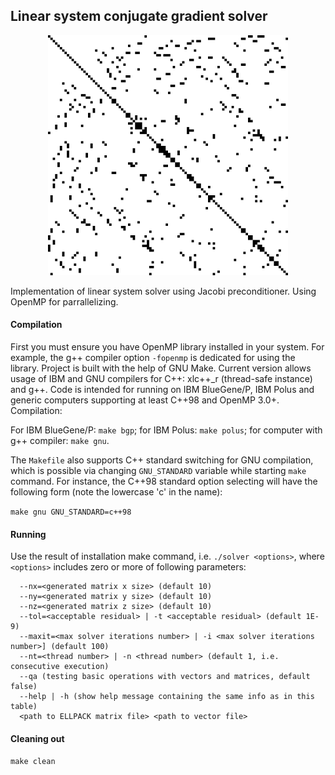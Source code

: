 ## **Linear system conjugate gradient solver**

<p align="center">
  <img src="img/sparse-matrix.png" alt="<icon here>" width="384"/>
</p>

Implementation of linear system solver using Jacobi preconditioner. Using OpenMP for parrallelizing.

#### Compilation 

First you must ensure you have OpenMP library installed in your system. For example, the g++ compiler option `-fopenmp` is dedicated for using the library. Project is built with the help of GNU Make. Current version allows usage of IBM and GNU compilers for C++: xlc++\_r (thread-safe instance) and g++. Code is intended for running on IBM BlueGene/P, IBM Polus and generic computers supporting at least C++98 and OpenMP 3.0+. Compilation:

For IBM BlueGene/P: `make bgp`;
for IBM Polus: `make polus`;
for computer with g++ compiler: `make gnu`.

The `Makefile` also supports C++ standard switching for GNU compilation, which is possible via changing `GNU_STANDARD` variable while starting `make` command. For instance, the C++98 standard option selecting will have the following form (note the lowercase 'c' in the name):

`make gnu GNU_STANDARD=c++98`

#### Running

Use the result of installation make command, i.e. `./solver <options>`, where `<options>` includes zero or more of following parameters:
```
  --nx=<generated matrix x size> (default 10)
  --ny=<generated matrix y size> (default 10)
  --nz=<generated matrix z size> (default 10)
  --tol=<acceptable residual> | -t <acceptable residual> (default 1E-9)
  --maxit=<max solver iterations number> | -i <max solver iterations number>] (default 100)
  --nt=<thread number> | -n <thread number> (default 1, i.e. consecutive execution)
  --qa (testing basic operations with vectors and matrices, default false)
  --help | -h (show help message containing the same info as in this table)
  <path to ELLPACK matrix file> <path to vector file>
```

#### Cleaning out

`make clean`
